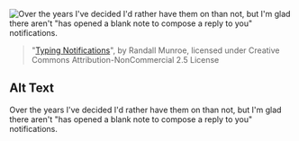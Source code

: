 ![Over the years I've decided I'd rather have them on than not, but I'm glad there aren't "has opened a blank note to compose a reply to you" notifications.](https://imgs.xkcd.com/comics/typing_notifications.png)
> "[Typing Notifications](https://xkcd.com/1886/)", by Randall Munroe, licensed under Creative Commons Attribution-NonCommercial 2.5 License

## Alt Text
Over the years I've decided I'd rather have them on than not, but I'm glad there aren't "has opened a blank note to compose a reply to you" notifications.
